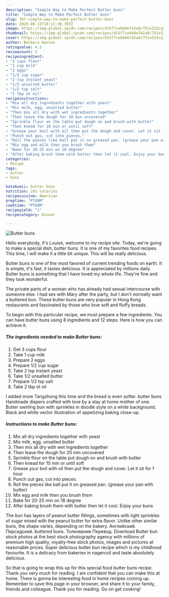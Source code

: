 ```yaml
---
description: "Simple Way to Make Perfect Butter buns"
title: "Simple Way to Make Perfect Butter buns"
slug: 367-simple-way-to-make-perfect-butter-buns
date: 2020-08-15T18:11:38.397Z
image: https://img-global.cpcdn.com/recipes/d15f7ceb8de742a0/751x532cq70/butter-buns-recipe-main-photo.jpg
thumbnail: https://img-global.cpcdn.com/recipes/d15f7ceb8de742a0/751x532cq70/butter-buns-recipe-main-photo.jpg
cover: https://img-global.cpcdn.com/recipes/d15f7ceb8de742a0/751x532cq70/butter-buns-recipe-main-photo.jpg
author: Barbara Hanson
ratingvalue: 4.3
reviewcount: 3
recipeingredient:
- "3 cups flour"
- "1 cup milk"
- "2 eggs"
- "1/2 cup sugar"
- "2 tsp instant yeast"
- "1/2 unsalted butter"
- "1/2 tsp salt"
- "2 tbp ot oil"
recipeinstructions:
- "Mix all dry ingredients together with yeast"
- "Mix milk, egg, unsalted butter"
- "Then mix all dry with wet ingredients together"
- "Then leave the dough for 20 min uncovered"
- "Sprinkle flour on the table put dough on and brush with butter"
- "Then knead for 10 min or until soft"
- "Grease your boil with oil then put the dough and cover. Let it sit for 1 hour"
- "Punch out gas, cut into pieces."
- "Roll the pieces like ball put it on greased pan. (grease your pan with butter)"
- "Mix egg and milk then you brush them"
- "Bake for 20-25 min on 18 degree"
- "After baking brush them with butter then let it cool. Enjoy your buns"
categories:
- Recipe
tags:
- butter
- buns

katakunci: butter buns 
nutrition: 283 calories
recipecuisine: American
preptime: "PT40M"
cooktime: "PT60M"
recipeyield: "1"
recipecategory: Dinner

---
```



![Butter buns](https://img-global.cpcdn.com/recipes/d15f7ceb8de742a0/751x532cq70/butter-buns-recipe-main-photo.jpg)

Hello everybody, it's Louise, welcome to my recipe site. Today, we're going to make a special dish, butter buns. It is one of my favorites food recipes. This time, I will make it a little bit unique. This will be really delicious.

Butter buns is one of the most favored of current trending foods on earth. It is simple, it's fast, it tastes delicious. It is appreciated by millions daily. Butter buns is something that I have loved my whole life. They're fine and they look wonderful.

The private parts of a woman who has already had sexual intercourse with someone else. I had sex with Mary after the party, but I don&#39;t normally want a buttered bun. These butter buns are very popular in Hong Kong restaurants and fascinated by those who love soft and fluffy breads.


To begin with this particular recipe, we must prepare a few ingredients. You can have butter buns using 8 ingredients and 12 steps. Here is how you can achieve it.

<!--inarticleads1-->

##### The ingredients needed to make Butter buns:

1. Get 3 cups flour
1. Take 1 cup milk
1. Prepare 2 eggs
1. Prepare 1/2 cup sugar
1. Take 2 tsp instant yeast
1. Take 1/2 unsalted butter
1. Prepare 1/2 tsp salt
1. Take 2 tbp ot oil


I added more Tangzhong this time and the bread is even softer. butter buns Handmade diapers crafted with love by a stay at home mother of one. Butter swirling bun with sprinkles in doodle style on a white background. Black and white vector illustration of appetizing baking close-up. 

<!--inarticleads2-->

##### Instructions to make Butter buns:

1. Mix all dry ingredients together with yeast
1. Mix milk, egg, unsalted butter
1. Then mix all dry with wet ingredients together
1. Then leave the dough for 20 min uncovered
1. Sprinkle flour on the table put dough on and brush with butter
1. Then knead for 10 min or until soft
1. Grease your boil with oil then put the dough and cover. Let it sit for 1 hour
1. Punch out gas, cut into pieces.
1. Roll the pieces like ball put it on greased pan. (grease your pan with butter)
1. Mix egg and milk then you brush them
1. Bake for 20-25 min on 18 degree
1. After baking brush them with butter then let it cool. Enjoy your buns


The bun has layers of peanut butter fillings, sometimes with light sprinkles of sugar mixed with the peanut butter for extra flavor. Unlike other similar buns, the shape varies, depending on the bakery. Английский. Персидский. buttered buns. Толкование Перевод. Download Butter bun stock photos at the best stock photography agency with millions of premium high quality, royalty-free stock photos, images and pictures at reasonable prices. Super delicious butter bun recipe which is my childhood favourite. It is a delicacy from bakeries in nagercoil and taste absolutely delicious. 

So that is going to wrap this up for this special food butter buns recipe. Thank you very much for reading. I am confident that you can make this at home. There is gonna be interesting food in home recipes coming up. Remember to save this page in your browser, and share it to your family, friends and colleague. Thank you for reading. Go on get cooking!

